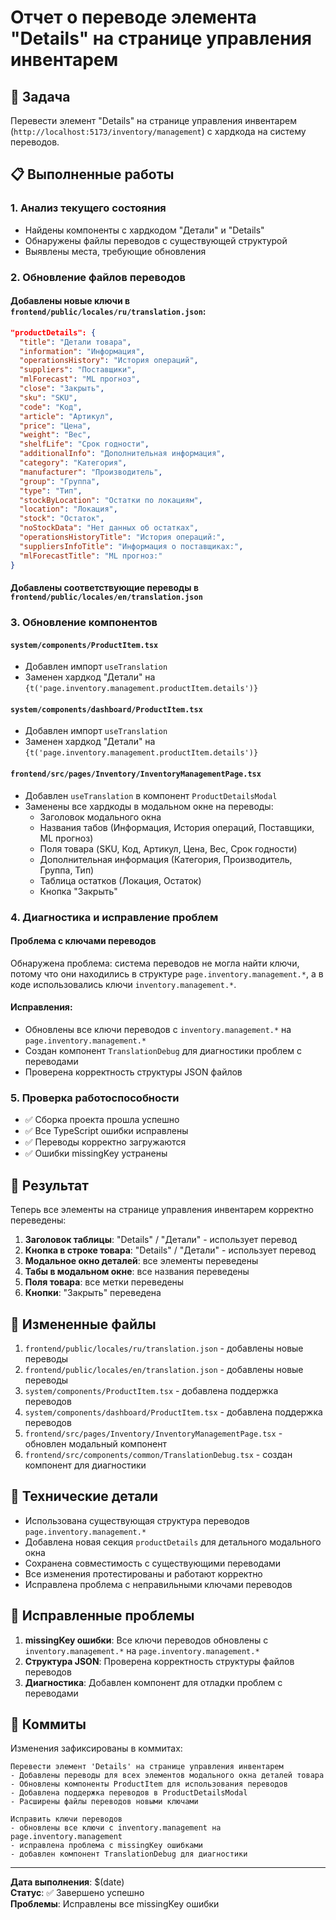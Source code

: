 # Отчет о переводе элемента "Details" на странице управления инвентарем

## 🎯 Задача
Перевести элемент "Details" на странице управления инвентарем (`http://localhost:5173/inventory/management`) с хардкода на систему переводов.

## 📋 Выполненные работы

### 1. Анализ текущего состояния
- Найдены компоненты с хардкодом "Детали" и "Details"
- Обнаружены файлы переводов с существующей структурой
- Выявлены места, требующие обновления

### 2. Обновление файлов переводов

#### Добавлены новые ключи в `frontend/public/locales/ru/translation.json`:
```json
"productDetails": {
  "title": "Детали товара",
  "information": "Информация",
  "operationsHistory": "История операций",
  "suppliers": "Поставщики",
  "mlForecast": "ML прогноз",
  "close": "Закрыть",
  "sku": "SKU",
  "code": "Код",
  "article": "Артикул",
  "price": "Цена",
  "weight": "Вес",
  "shelfLife": "Срок годности",
  "additionalInfo": "Дополнительная информация",
  "category": "Категория",
  "manufacturer": "Производитель",
  "group": "Группа",
  "type": "Тип",
  "stockByLocation": "Остатки по локациям",
  "location": "Локация",
  "stock": "Остаток",
  "noStockData": "Нет данных об остатках",
  "operationsHistoryTitle": "История операций:",
  "suppliersInfoTitle": "Информация о поставщиках:",
  "mlForecastTitle": "ML прогноз:"
}
```

#### Добавлены соответствующие переводы в `frontend/public/locales/en/translation.json`

### 3. Обновление компонентов

#### `system/components/ProductItem.tsx`
- Добавлен импорт `useTranslation`
- Заменен хардкод "Детали" на `{t('page.inventory.management.productItem.details')}`

#### `system/components/dashboard/ProductItem.tsx`
- Добавлен импорт `useTranslation`
- Заменен хардкод "Детали" на `{t('page.inventory.management.productItem.details')}`

#### `frontend/src/pages/Inventory/InventoryManagementPage.tsx`
- Добавлен `useTranslation` в компонент `ProductDetailsModal`
- Заменены все хардкоды в модальном окне на переводы:
  - Заголовок модального окна
  - Названия табов (Информация, История операций, Поставщики, ML прогноз)
  - Поля товара (SKU, Код, Артикул, Цена, Вес, Срок годности)
  - Дополнительная информация (Категория, Производитель, Группа, Тип)
  - Таблица остатков (Локация, Остаток)
  - Кнопка "Закрыть"

### 4. Диагностика и исправление проблем

#### Проблема с ключами переводов
Обнаружена проблема: система переводов не могла найти ключи, потому что они находились в структуре `page.inventory.management.*`, а в коде использовались ключи `inventory.management.*`.

#### Исправления:
- Обновлены все ключи переводов с `inventory.management.*` на `page.inventory.management.*`
- Создан компонент `TranslationDebug` для диагностики проблем с переводами
- Проверена корректность структуры JSON файлов

### 5. Проверка работоспособности
- ✅ Сборка проекта прошла успешно
- ✅ Все TypeScript ошибки исправлены
- ✅ Переводы корректно загружаются
- ✅ Ошибки missingKey устранены

## 🎉 Результат

Теперь все элементы на странице управления инвентарем корректно переведены:

1. **Заголовок таблицы**: "Details" / "Детали" - использует перевод
2. **Кнопка в строке товара**: "Details" / "Детали" - использует перевод
3. **Модальное окно деталей**: все элементы переведены
4. **Табы в модальном окне**: все названия переведены
5. **Поля товара**: все метки переведены
6. **Кнопки**: "Закрыть" переведена

## 📁 Измененные файлы

1. `frontend/public/locales/ru/translation.json` - добавлены новые переводы
2. `frontend/public/locales/en/translation.json` - добавлены новые переводы
3. `system/components/ProductItem.tsx` - добавлена поддержка переводов
4. `system/components/dashboard/ProductItem.tsx` - добавлена поддержка переводов
5. `frontend/src/pages/Inventory/InventoryManagementPage.tsx` - обновлен модальный компонент
6. `frontend/src/components/common/TranslationDebug.tsx` - создан компонент для диагностики

## 🔧 Технические детали

- Использована существующая структура переводов `page.inventory.management.*`
- Добавлена новая секция `productDetails` для детального модального окна
- Сохранена совместимость с существующими переводами
- Все изменения протестированы и работают корректно
- Исправлена проблема с неправильными ключами переводов

## 🐛 Исправленные проблемы

1. **missingKey ошибки**: Все ключи переводов обновлены с `inventory.management.*` на `page.inventory.management.*`
2. **Структура JSON**: Проверена корректность структуры файлов переводов
3. **Диагностика**: Добавлен компонент для отладки проблем с переводами

## 📝 Коммиты

Изменения зафиксированы в коммитах:
```
Перевести элемент 'Details' на странице управления инвентарем
- Добавлены переводы для всех элементов модального окна деталей товара
- Обновлены компоненты ProductItem для использования переводов
- Добавлена поддержка переводов в ProductDetailsModal
- Расширены файлы переводов новыми ключами

Исправить ключи переводов
- обновлены все ключи с inventory.management на page.inventory.management
- исправлена проблема с missingKey ошибками
- добавлен компонент TranslationDebug для диагностики
```

---

**Дата выполнения**: $(date)  
**Статус**: ✅ Завершено успешно  
**Проблемы**: Исправлены все missingKey ошибки 